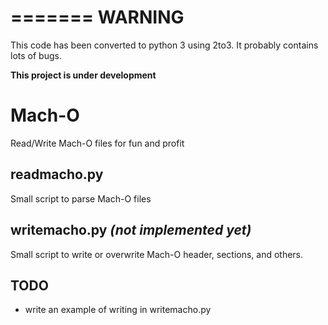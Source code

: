 =======
WARNING
=======

This code has been converted to python 3 using 2to3. It probably contains lots of bugs.





__This project is under development__

# Mach-O

Read/Write Mach-O files for fun and profit

## readmacho.py

Small script to parse Mach-O files

## writemacho.py _(not implemented yet)_

Small script to write or overwrite Mach-O header, sections, and others.

## TODO
- write an example of writing in writemacho.py
